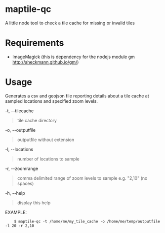 # maptile-qc
A little node tool to check a tile cache for missing or invalid tiles


Requirements
=============

* ImageMagick (this is dependency for the nodejs module gm http://aheckmann.github.io/gm/)

Usage
=======

Generates a csv and geojson file reporting details about a tile cache at sampled locations and specified zoom levels.

-t, --tilecache   
>tile cache directory

-o, --outputfile
>outputfile without extension

-l, --locations   
>number of locations to sample

-r, --zoomrange
>comma delimited range of zoom levels to sample e.g. "2,10" (no spaces)

-h, --help
>display this help

EXAMPLE: 

        $ maptile-qc -t /home/me/my_tile_cache -o /home/me/temp/outputfile -l 20 -r 2,10 

